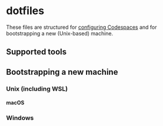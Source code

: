# dotfiles

These files are structured for [configuring Codespaces](https://docs.github.com/en/github/developing-online-with-codespaces/personalizing-codespaces-for-your-account) and for bootstrapping a new (Unix-based) machine.

## Supported tools

## Bootstrapping a new machine

### Unix (including WSL)

#### macOS

### Windows
